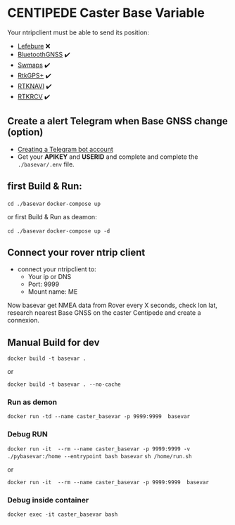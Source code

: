 # CENTIPEDE Caster Base Variable

Your ntripclient must be able to send its position:
* [Lefebure](https://play.google.com/store/apps/details?id=com.lefebure.ntripclient&hl=fr&gl=fr) :x:
* [BluetoothGNSS](https://play.google.com/store/apps/details?id=com.clearevo.bluetooth_gnss&hl=fr&gl=fr) :heavy_check_mark:
* [Swmaps](https://play.google.com/store/apps/details?id=np.com.softwel.swmaps&hl=fr&gl=fr) :heavy_check_mark:
* [RtkGPS+](https://docs.centipede.fr/docs/Rover_rtklib_android/#application-rtkgps-android-open-source) :heavy_check_mark:
* [RTKNAVI](http://rtkexplorer.com/downloads/rtklib-code/) :heavy_check_mark:
* [RTKRCV](https://github.com/tomojitakasu/RTKLIB) :heavy_check_mark:

## Create a alert Telegram when Base GNSS change (option)

* [Creating a Telegram bot account](https://usp-python.github.io/06-bot/)
* Get your **APIKEY** and **USERID** and complete and complete the ```./basevar/.env``` file.

## first Build & Run:

```cd ./basevar```
```docker-compose up```

or first Build & Run as deamon:

```cd ./basevar```
```docker-compose up -d```

## Connect your rover ntrip client

* connect your ntripclient to:
  * Your ip or DNS
  * Port: 9999
  * Mount name: ME

Now basevar get NMEA data from Rover every X seconds, check lon lat, research nearest Base GNSS on the caster Centipede and create a connexion.

## Manual Build for dev

```docker build -t basevar .```

 or

```docker build -t basevar . --no-cache```

### Run as demon

```docker run -td --name caster_basevar -p 9999:9999  basevar```

### Debug RUN

```docker run -it  --rm --name caster_basevar -p 9999:9999 -v ./pybasevar:/home --entrypoint bash basevar```
```sh /home/run.sh```

 or

```docker run -it  --rm --name caster_basevar -p 9999:9999  basevar```

### Debug inside container

```docker exec -it caster_basevar bash```
